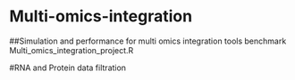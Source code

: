 # Multi-omics-integration

##Simulation and performance for multi omics integration tools benchmark 
Multi_omics_integration_project.R 

#RNA and Protein data filtration
